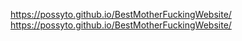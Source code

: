 https://possyto.github.io/BestMotherFuckingWebsite/
https://possyto.github.io/BestMotherFuckingWebsite/